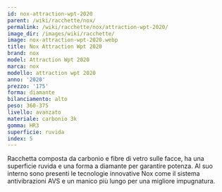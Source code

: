 ```yaml
---
id: nox-attraction-wpt-2020
parent: /wiki/racchette/nox/
permalink: /wiki/racchette/nox/attraction-wpt-2020/
image_dir: /images/wiki/racchette/
image: nox-attraction-wpt-2020.webp
title: Nox Attraction Wpt 2020
brand: nox
model: Attraction Wpt 2020
marca: nox
modello: attraction wpt 2020
anno: '2020'
prezzo: '175'
forma: diamante
bilanciamento: alto
peso: 360-375
livello: avanzato
materiale: carbonio 3k
gomma: HR3
superficie: ruvida
index: 5
---
```

Racchetta composta da carbonio e fibre di vetro sulle facce, ha una superficie ruvida e una forma a diamante per garantire potenza. Al suo interno sono presenti le tecnologie innovative Nox come il sistema antivibrazioni AVS e un manico più lungo per una migliore impugnatura.